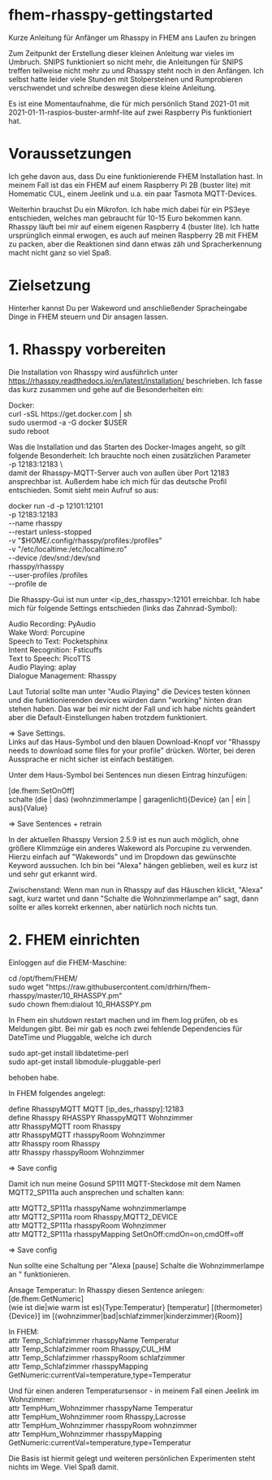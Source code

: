 # fhem-rhasspy-gettingstarted
Kurze Anleitung für Anfänger um Rhasspy in FHEM ans Laufen zu bringen

Zum Zeitpunkt der Erstellung dieser kleinen Anleitung war vieles im Umbruch. 
SNIPS funktioniert so nicht mehr, die Anleitungen für SNIPS treffen teilweise nicht mehr zu und Rhasspy steht noch in den Anfängen.
Ich selbst hatte leider viele Stunden mit Stolpersteinen und Rumprobieren verschwendet und schreibe deswegen diese kleine Anleitung.

Es ist eine Momentaufnahme, die für mich persönlich Stand 2021-01 mit 2021-01-11-raspios-buster-armhf-lite auf zwei Raspberry Pis funktioniert hat. 

# Voraussetzungen
Ich gehe davon aus, dass Du eine funktionierende FHEM Installation hast. 
In meinem Fall ist das ein FHEM auf einem Raspberry Pi 2B (buster lite) mit Homematic CUL, einem Jeelink und u.a. ein paar Tasmota MQTT-Devices.

Weiterhin brauchst Du ein Mikrofon. Ich habe mich dabei für ein PS3eye entschieden, welches man gebraucht für 10-15 Euro bekommen kann.
Rhasspy läuft bei mir auf einem eigenen Raspberry 4 (buster lite). Ich hatte ursprünglich einmal erwogen, es auch auf meinen Raspberry 2B mit FHEM zu packen, aber die Reaktionen sind dann etwas zäh und Spracherkennung macht nicht ganz so viel Spaß. 

# Zielsetzung
Hinterher kannst Du per Wakeword und anschließender Spracheingabe Dinge in FHEM steuern und Dir ansagen lassen.


# 1. Rhasspy vorbereiten
Die Installation von Rhasspy wird ausführlich unter https://rhasspy.readthedocs.io/en/latest/installation/ beschrieben. 
Ich fasse das kurz zusammen und gehe auf die Besonderheiten ein:
<p>
Docker:<br>
curl -sSL https://get.docker.com | sh<br>
sudo usermod -a -G docker $USER<br>
sudo reboot<br>
<p>

Was die Installation und das Starten des Docker-Images angeht, so gilt folgende Besonderheit: Ich brauchte noch einen zusätzlichen Parameter <br>
      -p 12183:12183 \ <br>
damit der Rhasspy-MQTT-Server auch von außen über Port 12183 ansprechbar ist. Außerdem habe ich mich für das deutsche Profil entschieden. Somit sieht mein Aufruf so aus:
<p>

docker run -d -p 12101:12101 \
      -p 12183:12183 \
      --name rhasspy \
      --restart unless-stopped \
      -v "$HOME/.config/rhasspy/profiles:/profiles" \
      -v "/etc/localtime:/etc/localtime:ro" \
      --device /dev/snd:/dev/snd \
      rhasspy/rhasspy \
      --user-profiles /profiles \
      --profile de

Die Rhasspy-Gui ist nun unter <ip_des_rhasspy>:12101 erreichbar. Ich habe mich für folgende Settings entschieden (links das Zahnrad-Symbol):
<p>
Audio Recording: PyAudio<br>
Wake Word: Porcupine<br>
Speech to Text: Pocketsphinx<br>
Intent Recognition: Fsticuffs<br>
Text to Speech: PicoTTS<br>
Audio Playing: aplay<br>
Dialogue Management: Rhasspy<br>
<p>
Laut Tutorial sollte man unter "Audio Playing" die Devices testen können und die funktionierenden devices würden dann "working" hinten dran stehen haben.
Das war bei mir nicht der Fall und ich habe nichts geändert aber die Default-Einstellungen haben trotzdem funktioniert.

=> Save Settings.<br>
Links auf das Haus-Symbol und den blauen Download-Knopf vor "Rhasspy needs to download some files for your profile" drücken.
Wörter, bei deren Aussprache er nicht sicher ist einfach bestätigen.<br>

Unter dem Haus-Symbol bei Sentences nun diesen Eintrag hinzufügen:
<p>
[de.fhem:SetOnOff]<br>
schalte (die | das) (wohnzimmerlampe | garagenlicht){Device} (an | ein | aus){Value}<br>
<p>
=> Save Sentences + retrain

In der aktuellen Rhasspy Version  2.5.9 ist es nun auch möglich, ohne größere Klimmzüge ein anderes Wakeword als Porcupine zu verwenden. Hierzu einfach auf "Wakewords" und im Dropdown das gewünschte Keyword aussuchen. Ich bin bei "Alexa" hängen geblieben, weil es kurz ist und sehr gut erkannt wird. 

Zwischenstand: Wenn man nun in Rhasspy auf das Häuschen klickt, "Alexa" sagt, kurz wartet und dann "Schalte die Wohnzimmerlampe an" sagt, dann sollte er alles korrekt erkennen, aber natürlich noch nichts tun.

# 2. FHEM einrichten
Einloggen auf die FHEM-Maschine:
<p>
cd /opt/fhem/FHEM/<br>
sudo wget "https://raw.githubusercontent.com/drhirn/fhem-rhasspy/master/10_RHASSPY.pm"<br>
sudo chown fhem:dialout 10_RHASSPY.pm<br>
<p>
In Fhem ein shutdown restart machen und im fhem.log prüfen, ob es Meldungen gibt. Bei mir gab es noch zwei fehlende Dependencies für DateTime und Pluggable, welche ich durch
<p>
sudo apt-get install libdatetime-perl<br>
sudo apt-get install libmodule-pluggable-perl<br>
<p>
behoben habe. 

In FHEM folgendes angelegt:
<p>
define RhasspyMQTT MQTT [ip_des_rhasspy]:12183<br>
define Rhasspy RHASSPY RhasspyMQTT Wohnzimmer<br>
attr RhasspyMQTT room Rhasspy<br>
attr RhasspyMQTT rhasspyRoom Wohnzimmer<br>
attr Rhasspy room Rhasspy<br>
attr Rhasspy rhasspyRoom Wohnzimmer<br>
<p>

=> Save config

Damit ich nun meine Gosund SP111 MQTT-Steckdose mit dem Namen MQTT2_SP111a auch ansprechen und schalten kann:
<p>

attr MQTT2_SP111a rhasspyName wohnzimmerlampe<br>
attr MQTT2_SP111a room Rhasspy,MQTT2_DEVICE<br>
attr MQTT2_SP111a rhasspyRoom Wohnzimmer<br>
attr MQTT2_SP111a rhasspyMapping SetOnOff:cmdOn=on,cmdOff=off<br>
<p>

=> Save config

Nun sollte eine Schaltung per "Alexa [pause] Schalte die Wohnzimmerlampe an " funktionieren.
<p>

Ansage Temperatur:
In Rhasspy diesen Sentence anlegen:<br>
[de.fhem:GetNumeric]<br>
(wie ist die|wie warm ist es){Type:Temperatur} [temperatur] [(thermometer){Device}] im [(wohnzimmer|bad|schlafzimmer|kinderzimmer){Room}]<br>
<p>
In FHEM:<br>
attr Temp_Schlafzimmer rhasspyName Temperatur<br>
attr Temp_Schlafzimmer room Rhasspy,CUL_HM<br>
attr Temp_Schlafzimmer rhasspyRoom schlafzimmer<br>
attr Temp_Schlafzimmer rhasspyMapping GetNumeric:currentVal=temperature,type=Temperatur<br>
<p>
Und für einen anderen Temperatursensor - in meinem Fall einen Jeelink im Wohnzimmer: <br> 
attr TempHum_Wohnzimmer rhasspyName Temperatur<br>
attr TempHum_Wohnzimmer room Rhasspy,Lacrosse<br>
attr TempHum_Wohnzimmer rhasspyRoom wohnzimmer<br>
attr TempHum_Wohnzimmer rhasspyMapping GetNumeric:currentVal=temperature,type=Temperatur<br>
<p>
Die Basis ist hiermit gelegt und weiteren persönlichen Experimenten steht nichts im Wege. Viel Spaß damit. 
